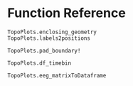 # Function Reference

```@docs
TopoPlots.enclosing_geometry
TopoPlots.labels2positions
```

```@docs
TopoPlots.pad_boundary!
```

```@docs
TopoPlots.df_timebin
```

```@docs
TopoPlots.eeg_matrixToDataframe
```